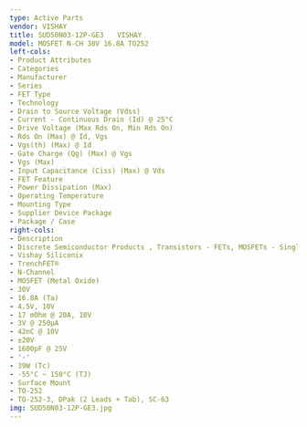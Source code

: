 ```yaml
---
type: Active Parts
vendor: VISHAY
title: SUD50N03-12P-GE3　　VISHAY
model: MOSFET N-CH 30V 16.8A TO252
left-cols:
- Product Attributes
- Categories
- Manufacturer
- Series
- FET Type
- Technology
- Drain to Source Voltage (Vdss)
- Current - Continuous Drain (Id) @ 25°C
- Drive Voltage (Max Rds On, Min Rds On)
- Rds On (Max) @ Id, Vgs
- Vgs(th) (Max) @ Id
- Gate Charge (Qg) (Max) @ Vgs
- Vgs (Max)
- Input Capacitance (Ciss) (Max) @ Vds
- FET Feature
- Power Dissipation (Max)
- Operating Temperature
- Mounting Type
- Supplier Device Package
- Package / Case
right-cols:
- Description
- Discrete Semiconductor Products , Transistors - FETs, MOSFETs - Single
- Vishay Siliconix
- TrenchFET®
- N-Channel
- MOSFET (Metal Oxide)
- 30V
- 16.8A (Ta)
- 4.5V, 10V
- 17 mOhm @ 20A, 10V
- 3V @ 250µA
- 42nC @ 10V
- ±20V
- 1600pF @ 25V
- '-'
- 39W (Tc)
- -55°C ~ 150°C (TJ)
- Surface Mount
- TO-252
- TO-252-3, DPak (2 Leads + Tab), SC-63
img: SUD50N03-12P-GE3.jpg
---
```

